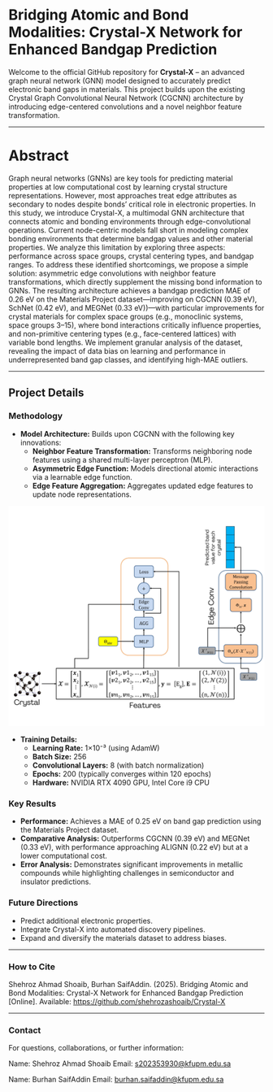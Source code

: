 
# Bridging Atomic and Bond Modalities: Crystal-X Network for Enhanced Bandgap Prediction

Welcome to the official GitHub repository for **Crystal-X** – an advanced graph neural network (GNN) model designed to accurately predict electronic band gaps in materials. This project builds upon the existing Crystal Graph Convolutional Neural Network (CGCNN) architecture by introducing edge-centered convolutions and a novel neighbor feature transformation.

---

# Abstract

Graph neural networks (GNNs) are key tools for predicting material properties at low computational cost by learning crystal structure representations. However, most approaches treat edge attributes as secondary to nodes despite bonds’ critical role in electronic properties. In this study, we introduce Crystal-X, a multimodal GNN architecture that connects atomic and bonding environments through edge-convolutional operations. Current node-centric models fall short in modeling complex bonding environments that determine bandgap values and other material properties. We analyze this limitation by exploring three aspects: performance across space groups, crystal centering types, and bandgap ranges. To address these identified shortcomings, we propose a simple solution: asymmetric edge convolutions with neighbor feature transformations, which directly supplement the missing bond information to GNNs. The resulting architecture achieves a bandgap prediction MAE of 0.26 eV on the Materials Project dataset—improving on CGCNN (0.39 eV), SchNet (0.42 eV), and MEGNet (0.33 eV))—with particular improvements for crystal materials for complex space groups (e.g., monoclinic systems, space groups 3–15), where bond interactions critically influence properties, and non-primitive centering types (e.g., face-centered lattices) with variable bond lengths. We implement granular analysis of the dataset, revealing the impact of data bias on learning and performance in underrepresented band gap classes, and 
identifying high-MAE outliers.

---


## Project Details


### Methodology
- **Model Architecture:** Builds upon CGCNN with the following key innovations:
  - **Neighbor Feature Transformation:** Transforms neighboring node features using a shared multi-layer perceptron (MLP).
  - **Asymmetric Edge Function:** Models directional atomic interactions via a learnable edge function.
  - **Edge Feature Aggregation:** Aggregates updated edge features to update node representations.
 
![Crystal-X Model](Architecture.jpg)

- **Training Details:**
  - **Learning Rate:** 1×10⁻³ (using AdamW)
  - **Batch Size:** 256
  - **Convolutional Layers:** 8 (with batch normalization)
  - **Epochs:** 200 (typically converges within 120 epochs)
  - **Hardware:** NVIDIA RTX 4090 GPU, Intel Core i9 CPU

### Key Results
- **Performance:** Achieves a MAE of 0.25 eV on band gap prediction using the Materials Project dataset.
- **Comparative Analysis:** Outperforms CGCNN (0.39 eV) and MEGNet (0.33 eV), with performance approaching ALIGNN (0.22 eV) but at a lower computational cost.
- **Error Analysis:** Demonstrates significant improvements in metallic compounds while highlighting challenges in semiconductor and insulator predictions.

### Future Directions
- Predict additional electronic properties.
- Integrate Crystal-X into automated discovery pipelines.
- Expand and diversify the materials dataset to address biases.

---

### How to Cite
Shehroz Ahmad Shoaib, Burhan SaifAddin. (2025). Bridging Atomic and Bond Modalities: Crystal-X Network for Enhanced Bandgap Prediction [Online]. Available: https://github.com/shehrozashoaib/Crystal-X

---

### Contact
For questions, collaborations, or further information:

Name: Shehroz Ahmad Shoaib
Email: s202353930@kfupm.edu.sa

Name: Burhan SaifAddin
Email: burhan.saifaddin@kfupm.edu.sa

